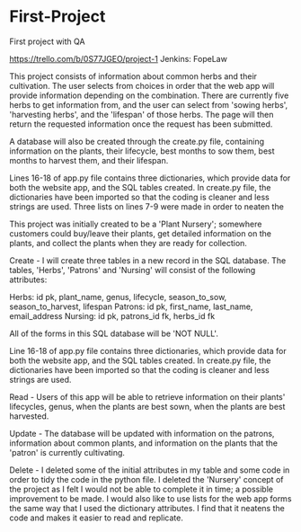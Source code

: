 # First-Project
First project with QA

https://trello.com/b/0S77JGEO/project-1 
Jenkins: FopeLaw


This project consists of information about common herbs and their cultivation. The user selects from choices in order that the web app will provide information depending on the combination. There are currently five herbs to get information from, and the user can select from 'sowing herbs', 'harvesting herbs', and the 'lifespan' of those herbs. The page will then return the requested information once the request has been submitted. 

A database will also be created through the create.py file, containing information on the plants, their lifecycle, best months to sow them, best months to harvest them, and their lifespan.

Lines 16-18 of app.py file contains three dictionaries, which provide data for both the website app, and the SQL tables created. In create.py file, the dictionaries have been imported so that the coding is cleaner and less strings are used. Three lists on lines 7-9 were made in order to neaten the 

This project was initially created to be a 'Plant Nursery'; somewhere customers could buy/leave their plants, get detailed information on the plants, and collect the plants when they are ready for collection. 

Create - I will create three tables in a new record in the SQL database. The tables, 'Herbs', 'Patrons' and 'Nursing' will consist of the following attributes: 

  Herbs: id pk, plant_name, genus, lifecycle, season_to_sow, season_to_harvest, lifespan
  Patrons: id pk, first_name, last_name, email_address
  Nursing: id pk, patrons_id fk, herbs_id fk

All of the forms in this SQL database will be 'NOT NULL'. 

Line 16-18 of app.py file contains three dictionaries, which provide data for both the website app, and the SQL tables created. In create.py file, the dictionaries have been imported so that the coding is cleaner and less strings are used. 

Read - Users of this app will be able to retrieve information on their plants' lifecycles, genus, when the plants are best sown, when the plants are best harvested. 


Update - The database will be updated with information on the patrons, information about common plants, and information on the plants that the 'patron' is currently cultivating. 


Delete - I deleted some of the initial attributes in my table and some code in order to tidy the code in the python file. I deleted the 'Nursery' concept of the project as I felt I would not be able to complete it in time; a possible improvement to be made. I would also like to use lists for the web app forms the same way that I used the dictionary attributes. I find that it neatens the code and makes it easier to read and replicate. 
